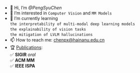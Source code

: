 - 👋 Hi, I’m *@PengSyuChen*
- 👀 I’m interested in `Computer Vision` and `MM Models`
- 🌱 I’m currently learning
</br>       `the interpretability of multi-modal deep learning models`
</br>       `the explainability of vision tasks`
</br>       `the mitigation of LVLM hallucinations`
- 📫 How to reach me: [chenpx@hainanu.edu.cn](mailto:chenpx@hainanu.edu.cn)
- 🏆 [Publications](https://scholar.google.com/citations?user=fwHbZGoAAAAJ&hl=zh-CN "link"):
</br>       ✅ **SIGIR** *oral*
</br>       ✅ **ACM MM**
</br>       ✅ **IEEE ISPA**

